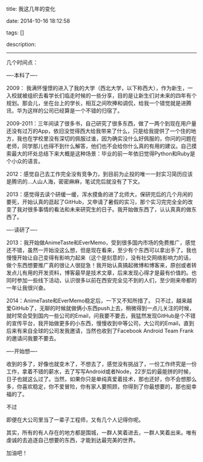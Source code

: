 title: 我这几年的变化

date: 2014-10-16 18:12:58

tags: []

description: 

---
几个时间点：

—-本科了—-

2009： 我满怀憧憬的进入了我的大学（西北大学，以下称西大），作为新生，一入校就被组织去看学长们临走时候的一些分享，目的是让新生们对未来的四年有个规划。那会儿，坐在台上的学长，相互之间吹捧和调侃，给我一个错觉就是进腾讯，华为这样的公司已经算是一个不错的归宿了。

2009-2011：三年间读了很多书，自己研究了很多东西，做了一两个到现在用户量还没有过万的App，依旧没觉得西大给我带来了什么，只是给我提供了一个住的地方，我也在学校里没有深切的佩服过谁，因为确实没什么好佩服的，你问的问题在老师，同学那儿也得不到什么解答，他们也不会给你什么真的有用的建议。自己摸索最大的坏处总结下来大概是这种场景：毕业的前一年依旧觉得Python和Ruby是个小众的语言。

2012：感觉自己去工作完全没有竞争力，到目前为止投的唯一一封实习简历应该是腾讯的…人山人海，密密麻麻，笔试完后就没有了下文。

2013：感觉得去读个研缓一缓，浑水摸鱼的进了北师大，保研完后的几个月闲的要死，开始认真的逛起了GitHub，又申请了暑假的实习，那个实习完完全全的改变了我对很多事情的看法和未来研究生的日子。我开始做东西了，认认真真的做东西了。

—-读研了—-

2013：我开始做AnimeTaste和EverMemo，受到很多国内市场的免费推广，感觉还不错，虽然一开始没这么想，但是现在看来，至少有个东西可以拿出手了。我也慢慢开始让自己变得有影响力起来（这个是刻意的），没有社交网络影响力的话，做个东西想要推广真的很让人很捉急！我开始认真搞起微博和博客来，原创或者转发点儿有用的开发资料，博客最早是技术文章，后来发现心得才是最有价值的。也同时参加一些线下活动，认识很多以前在西安完全见不到的人们，至少刚来帝都的一年让我很兴奋。

2014：AnimeTaste和EverMemo稳定后，一下又不知所措了。 只不过，越来越爱GitHub了，无聊的时候就做俩小东西push上去，稍微得到一点儿关注的时候，就时常会受到国内一些公司的Email，问我要不要去，我猛然发现GitHub是个不错的宣传平台，我开始做更多的小东西，慢慢收到中等公司，大公司的Email，直到后来有来自全球的公司发我邀请，当然也收到了Facebook Android Team Frank的邀请问我要不要去。

—-开始想—-

收到的多了，好像也就变木了，不想去了，感觉没有挑战了，一份工作终究是一份工作，拿着不错的薪水，去了写写Android或者Node，22岁后的最能拼的时候，日子也就这么过了。当然，如果你只是单纯真爱着技术，那也还好，你不会想那么多，你喜欢稳定，你不爱冒险，你有家人要照顾，你得到了你最想要的，那也挺幸福的了。

不过

即便在大公司里当了一辈子工程师，又有几个人记得你呢。

其实，所有的有人存在的地方都是围城，一群人笑着进去，一群人笑着出来。唯有虔诚的去追逐自己想要的东西，才能到达最完美的世界。

加油吧！
